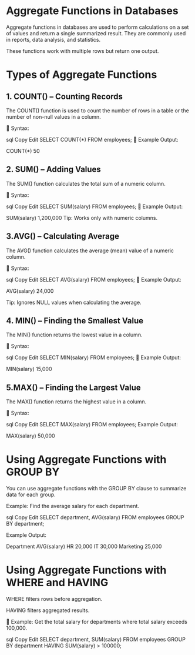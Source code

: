 # Aggregate Functions in Databases

Aggregate functions in databases are used to perform calculations on a set of values and return a single summarized result. They are commonly used in reports, data analysis, and statistics.

These functions work with multiple rows but return one output.

# Types of Aggregate Functions

## 1. COUNT() – Counting Records

The COUNT() function is used to count the number of rows in a table or the number of non-null values in a column.

🔹 Syntax:

sql
Copy
Edit
SELECT COUNT(*) FROM employees;
🔹 Example Output:

COUNT(*)
50
## 2. SUM() – Adding Values
The SUM() function calculates the total sum of a numeric column.

🔹 Syntax:

sql
Copy
Edit
SELECT SUM(salary) FROM employees;
🔹 Example Output:

SUM(salary)
1,200,000
Tip: Works only with numeric columns.

## 3.AVG() – Calculating Average
The AVG() function calculates the average (mean) value of a numeric column.

🔹 Syntax:

sql
Copy
Edit
SELECT AVG(salary) FROM employees;
🔹 Example Output:

AVG(salary)
24,000

 Tip: Ignores NULL values when calculating the average.

## 4. MIN() – Finding the Smallest Value
The MIN() function returns the lowest value in a column.

🔹 Syntax:

sql
Copy
Edit
SELECT MIN(salary) FROM employees;
🔹 Example Output:

MIN(salary)
15,000

## 5.MAX() – Finding the Largest Value
 The MAX() function returns the highest value in a column.

🔹 Syntax:

sql
Copy
Edit
SELECT MAX(salary) FROM employees;
Example Output:

MAX(salary)
50,000

# Using Aggregate Functions with GROUP BY

You can use aggregate functions with the GROUP BY clause to summarize data for each group.

Example: Find the average salary for each department.

sql
Copy
Edit
SELECT department, AVG(salary) 
FROM employees
GROUP BY department;

Example Output:

Department	AVG(salary)
HR	20,000
IT	30,000
Marketing	25,000

# Using Aggregate Functions with WHERE and HAVING
WHERE filters rows before aggregation.

HAVING filters aggregated results.

🔹 Example: Get the total salary for departments where total salary exceeds 100,000.

sql
Copy
Edit
SELECT department, SUM(salary) 
FROM employees
GROUP BY department
HAVING SUM(salary) > 100000;